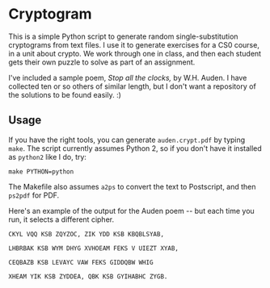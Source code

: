 # Cryptogram

This is a simple Python script to generate random single-substitution
cryptograms from text files. I use it to generate exercises for a CS0 course,
in a unit about crypto. We work through one in class, and then each student
gets their own puzzle to solve as part of an assignment.

I've included a sample poem, *Stop all the clocks,* by W.H. Auden. I have
collected ten or so others of similar length, but I don't want a repository of
the solutions to be found easily. :)

## Usage

If you have the right tools, you can generate `auden.crypt.pdf` by typing
`make`. The script currently assumes Python 2, so if you don't have it
installed as `python2` like I do, try:

```
make PYTHON=python
```

The Makefile also assumes `a2ps` to convert the text to Postscript, and then
`ps2pdf` for PDF.

Here's an example of the output for the Auden poem -- but each time you run, it
selects a different cipher.

```
CKYL VQQ KSB ZQYZOC, ZIK YDD KSB KBQBLSYAB,

LHBRBAK KSB WYM DHYG XVHOEAM FEKS V UIEZT XYAB,

CEQBAZB KSB LEVAYC VAW FEKS GIDDQBW WHIG

XHEAM YIK KSB ZYDDEA, QBK KSB GYIHABHC ZYGB. 
````
